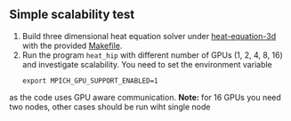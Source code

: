 ## Simple scalability test

1. Build three dimensional heat equation solver under [heat-equation-3d](heat-equation-3d)  with the provided [Makefile](Makefile).
2. Run the program `heat_hip` with different number of GPUs (1, 2, 4, 8, 16) and 
   investigate scalability. You need to set the environment variable 
   ```
   export MPICH_GPU_SUPPORT_ENABLED=1
   ```
  as the code uses GPU aware communication.
  **Note:** for 16 GPUs you need two nodes, other cases should be run wiht single node
